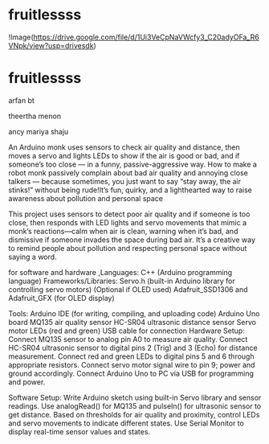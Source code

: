 # fruitlessss
!Image(https://drive.google.com/file/d/1Ui3VeCpNaVWcfy3_C20adyOFa_R6VNpk/view?usp=drivesdk)

# fruitlessss

arfan bt

theertha menon

ancy mariya shaju

An Arduino monk uses sensors to check air quality and distance, then moves a servo and lights LEDs to show if the air is good or bad, and if someone’s too close — in a funny, passive-aggressive way.
How to make a robot monk passively complain about bad air quality and annoying close talkers — because sometimes, you just want to say “stay away, the air stinks!” without being rude!It’s fun, quirky, and a lighthearted way to raise awareness about pollution and personal space


This project uses sensors to detect poor air quality and if someone is too close, then responds with LED lights and servo movements that mimic a monk’s reactions—calm when air is clean, warning when it’s bad, and dismissive if someone invades the space during bad air. It’s a creative way to remind people about pollution and respecting personal space without saying a word.


for software and hardware
,Languages:
C++ (Arduino programming language)
Frameworks/Libraries:
Servo.h (built-in Arduino library for controlling servo motors)
(Optional if OLED used) Adafruit_SSD1306 and Adafruit_GFX (for OLED display)



Tools:
Arduino IDE (for writing, compiling, and uploading code)
Arduino Uno board
MQ135 air quality sensor
HC-SR04 ultrasonic distance sensor
Servo motor
LEDs (red and green)
USB cable for connection
Hardware Setup:
Connect MQ135 sensor to analog pin A0 to measure air quality.
Connect HC-SR04 ultrasonic sensor to digital pins 2 (Trig) and 3 (Echo) for distance measurement.
Connect red and green LEDs to digital pins 5 and 6 through appropriate resistors.
Connect servo motor signal wire to pin 9; power and ground accordingly.
Connect Arduino Uno to PC via USB for programming and power.



Software Setup:
Write Arduino sketch using built-in Servo library and sensor readings.
Use analogRead() for MQ135 and pulseIn() for ultrasonic sensor to get distance.
Based on thresholds for air quality and proximity, control LEDs and servo movements to indicate different states.
Use Serial Monitor to display real-time sensor values and states.



